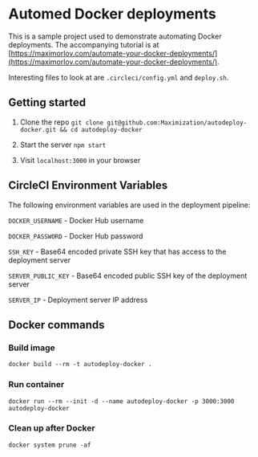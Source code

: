 # Automed Docker deployments

This is a sample project used to demonstrate automating Docker deployments. The accompanying tutorial is at [https://maximorlov.com/automate-your-docker-deployments/](https://maximorlov.com/automate-your-docker-deployments/).

Interesting files to look at are `.circleci/config.yml` and `deploy.sh`.

## Getting started

1. Clone the repo
`git clone git@github.com:Maximization/autodeploy-docker.git && cd autodeploy-docker`

2. Start the server
`npm start`

3. Visit `localhost:3000` in your browser

## CircleCI Environment Variables

The following environment variables are used in the deployment pipeline:

`DOCKER_USERNAME` - Docker Hub username

`DOCKER_PASSWORD` - Docker Hub password

`SSH_KEY` - Base64 encoded private SSH key that has access to the deployment server

`SERVER_PUBLIC_KEY` - Base64 encoded public SSH key of the deployment server

`SERVER_IP` - Deployment server IP address

## Docker commands

### Build image

`docker build --rm -t autodeploy-docker .`

### Run container

`docker run --rm --init -d --name autodeploy-docker -p 3000:3000 autodeploy-docker`

### Clean up after Docker

`docker system prune -af`
